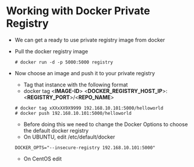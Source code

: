 # Working with Docker Private Registry

- We can get a ready to use private registry image from docker
- Pull the docker registry image

	```
	# docker run -d -p 5000:5000 registry
	```

- Now choose an image and push it to your private registry
	- Tag that instance with the following format
	- docker tag <__IMAGE-ID__> <__DOCKER_REGISTRY_HOST_IP__>:<__REGISTRY_PORT__>/<__REPO_NAME__>

	```
	# docker tag xXXxXX9X9999 192.168.10.101:5000/helloworld
	# docker push 192.168.10.101:5000/helloworld
	```

	- Before doing this we need to change the Docker Options to choose the default docker registry
	- On UBUNTU, edit /etc/default/docker

	```
	DOCKER_OPTS="--insecure-registry 192.168.10.101:5000"
	```

	- On CentOS edit 